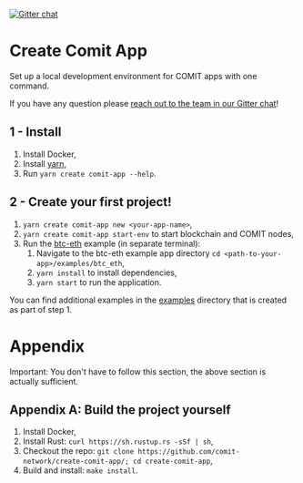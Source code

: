 [![Gitter chat](https://badges.gitter.im/gitterHQ/gitter.png)](https://gitter.im/comit-network/community)

# Create Comit App

Set up a local development environment for COMIT apps with one command.

If you have any question please [reach out to the team in our Gitter chat](https://gitter.im/comit-network/community)!

## 1 - Install

1. Install Docker,
2. Install [yarn](https://yarnpkg.com/lang/en/docs/install/),
3. Run `yarn create comit-app --help`.

## 2 - Create your first project!

1. `yarn create comit-app new <your-app-name>`,
2. `yarn create comit-app start-env` to start blockchain and COMIT nodes,
3. Run the [btc-eth](https://github.com/comit-network/create-comit-app/tree/master/new_project/examples/btc_eth) example (in separate terminal):
    1. Navigate to the btc-eth example app directory `cd <path-to-your-app>/examples/btc_eth`,
    2. `yarn install` to install dependencies,
    3. `yarn start` to run the application.

You can find additional examples in the [examples](https://github.com/comit-network/create-comit-app/tree/master/new_project/examples) directory that is created as part of step 1.

# Appendix

Important: You don't have to follow this section, the above section is actually sufficient.

## Appendix A: Build the project yourself

1. Install Docker,
2. Install Rust: `curl https://sh.rustup.rs -sSf | sh`,
3. Checkout the repo: `git clone https://github.com/comit-network/create-comit-app/; cd create-comit-app`,
4. Build and install: `make install`.
